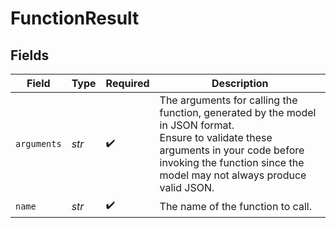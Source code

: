# FunctionResult


## Fields

| Field                                                                                                                                                                                                          | Type                                                                                                                                                                                                           | Required                                                                                                                                                                                                       | Description                                                                                                                                                                                                    |
| -------------------------------------------------------------------------------------------------------------------------------------------------------------------------------------------------------------- | -------------------------------------------------------------------------------------------------------------------------------------------------------------------------------------------------------------- | -------------------------------------------------------------------------------------------------------------------------------------------------------------------------------------------------------------- | -------------------------------------------------------------------------------------------------------------------------------------------------------------------------------------------------------------- |
| `arguments`                                                                                                                                                                                                    | *str*                                                                                                                                                                                                          | :heavy_check_mark:                                                                                                                                                                                             | The arguments for calling the function, generated by the model in JSON format.<br/>Ensure to validate these arguments in your code before invoking the function since the model may not always produce valid JSON. |
| `name`                                                                                                                                                                                                         | *str*                                                                                                                                                                                                          | :heavy_check_mark:                                                                                                                                                                                             | The name of the function to call.                                                                                                                                                                              |